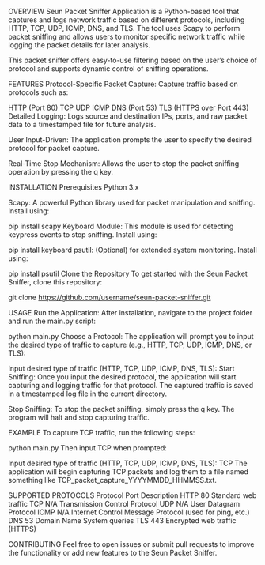 OVERVIEW 
Seun Packet Sniffer Application is a Python-based tool that captures and logs network traffic based on different protocols, including HTTP, TCP, UDP, ICMP, DNS, and TLS. The tool uses Scapy to perform packet sniffing and allows users to monitor specific network traffic while logging the packet details for later analysis.

This packet sniffer offers easy-to-use filtering based on the user’s choice of protocol and supports dynamic control of sniffing operations.

FEATURES
Protocol-Specific Packet Capture: Capture traffic based on protocols such as:

HTTP (Port 80) TCP UDP ICMP DNS (Port 53) TLS (HTTPS over Port 443) Detailed Logging: Logs source and destination IPs, ports, and raw packet data to a timestamped file for future analysis.

User Input-Driven: The application prompts the user to specify the desired protocol for packet capture.

Real-Time Stop Mechanism: Allows the user to stop the packet sniffing operation by pressing the q key.

INSTALLATION
Prerequisites Python 3.x

Scapy: A powerful Python library used for packet manipulation and sniffing. Install using:

pip install scapy Keyboard Module: This module is used for detecting keypress events to stop sniffing. Install using:

pip install keyboard psutil: (Optional) for extended system monitoring. Install using:

pip install psutil Clone the Repository To get started with the Seun Packet Sniffer, clone this repository:

git clone https://github.com/username/seun-packet-sniffer.git

USAGE 
Run the Application: After installation, navigate to the project folder and run the main.py script:

python main.py Choose a Protocol: The application will prompt you to input the desired type of traffic to capture (e.g., HTTP, TCP, UDP, ICMP, DNS, or TLS):

Input desired type of traffic (HTTP, TCP, UDP, ICMP, DNS, TLS): Start Sniffing: Once you input the desired protocol, the application will start capturing and logging traffic for that protocol. The captured traffic is saved in a timestamped log file in the current directory.

Stop Sniffing: To stop the packet sniffing, simply press the q key. The program will halt and stop capturing traffic.

EXAMPLE To capture TCP traffic, run the following steps:

python main.py Then input TCP when prompted:

Input desired type of traffic (HTTP, TCP, UDP, ICMP, DNS, TLS): TCP The application will begin capturing TCP packets and log them to a file named something like TCP_packet_capture_YYYYMMDD_HHMMSS.txt.

SUPPORTED PROTOCOLS
Protocol Port Description HTTP 80 Standard web traffic TCP N/A Transmission Control Protocol UDP N/A User Datagram Protocol ICMP N/A Internet Control Message Protocol (used for ping, etc.) DNS 53 Domain Name System queries TLS 443 Encrypted web traffic (HTTPS)

CONTRIBUTING 
Feel free to open issues or submit pull requests to improve the functionality or add new features to the Seun Packet Sniffer.
